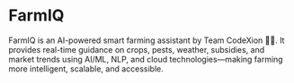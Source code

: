 # FarmIQ
FarmIQ is an AI-powered smart farming assistant by Team CodeXion 🌾🤖. It provides real-time guidance on crops, pests, weather, subsidies, and market trends using AI/ML, NLP, and cloud technologies—making farming more intelligent, scalable, and accessible.
